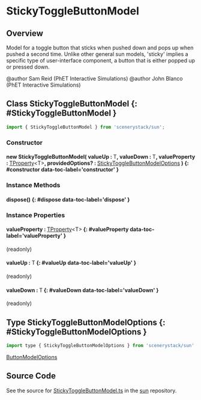 # StickyToggleButtonModel

## Overview

Model for a toggle button that sticks when pushed down and pops up when pushed a second time. Unlike other general
sun models, 'sticky' implies a specific type of user-interface component, a button that is either popped up or
pressed down.

@author Sam Reid (PhET Interactive Simulations)
@author John Blanco (PhET Interactive Simulations)

## Class StickyToggleButtonModel {: #StickyToggleButtonModel }


```js
import { StickyToggleButtonModel } from 'scenerystack/sun';
```
### Constructor

#### new StickyToggleButtonModel( valueUp : <span style="font-weight: 400;">T</span>, valueDown : <span style="font-weight: 400;">T</span>, valueProperty : <span style="font-weight: 400;">[TProperty](../axon/TProperty.md)&lt;T&gt;</span>, providedOptions? : <span style="font-weight: 400;">[StickyToggleButtonModelOptions](../sun/StickyToggleButtonModel.md#StickyToggleButtonModelOptions)</span> ) {: #constructor data-toc-label='constructor' }

### Instance Methods

#### dispose() {: #dispose data-toc-label='dispose' }

### Instance Properties

#### valueProperty : <span style="font-weight: 400;">[TProperty](../axon/TProperty.md)&lt;T&gt;</span> {: #valueProperty data-toc-label='valueProperty' }

(readonly)

#### valueUp : <span style="font-weight: 400;">T</span> {: #valueUp data-toc-label='valueUp' }

(readonly)

#### valueDown : <span style="font-weight: 400;">T</span> {: #valueDown data-toc-label='valueDown' }

(readonly)



## Type StickyToggleButtonModelOptions {: #StickyToggleButtonModelOptions }


```js
import type { StickyToggleButtonModelOptions } from 'scenerystack/sun';
```
[ButtonModelOptions](../sun/ButtonModel.md#ButtonModelOptions)



## Source Code

See the source for [StickyToggleButtonModel.ts](https://github.com/phetsims/sun/blob/main/js/buttons/StickyToggleButtonModel.ts) in the [sun](https://github.com/phetsims/sun) repository.
